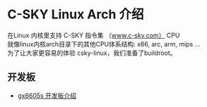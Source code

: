 C-SKY Linux Arch 介绍
===

在Linux 内核里支持 C-SKY 指令集 （www.c-sky.com） CPU <br>
就像linux内核arch目录下的其他CPU体系结构: x86, arc, arm, mips ...<br>
为了让大家更容易的体验 csky-linux，我们准备了buildroot。<br>

开发板
---

* [gx6605s 开发板介绍](boards/gx6605s.md)
